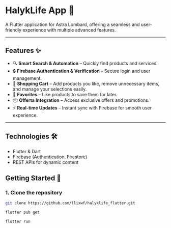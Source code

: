 # HalykLife App 🚀

A Flutter application for Astra Lombard, offering a seamless and user-friendly experience with multiple advanced features.

---

## Features ✨
- 🔍 **Smart Search & Automation** – Quickly find products and services.
- 🔒 **Firebase Authentication & Verification** – Secure login and user management.
- 🛒 **Shopping Cart** – Add products you like, remove unnecessary items, and manage your selections easily.
- 💖 **Favorites** – Like products to save them for later.
- 📦 **Offerta Integration** – Access exclusive offers and promotions.
- ⚡ **Real-time Updates** – Instant sync with Firebase for smooth user experience.

---
## Technologies 🛠️
- Flutter & Dart
- Firebase (Authentication, Firestore)
- REST APIs for dynamic content

## Getting Started 🏁

### 1. Clone the repository
```bash
git clone https://github.com/llixwf/halyklife_flutter.git

flutter pub get

flutter run




